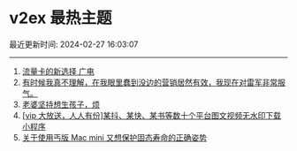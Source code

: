 # v2ex 最热主题

最近更新时间: 2024-02-27 16:03:07

--- 
1. [流量卡的新选择 广电](https://www.v2ex.com/t/1018676) 
2. [有时候我真不理解，在我眼里蠢到没边的营销居然有效，我现在对雷军非常服气。](https://www.v2ex.com/t/1018677) 
3. [老婆坚持想生孩子，烦](https://www.v2ex.com/t/1018729) 
4. [[vip 大放送，人人有份]某抖、某快、某书等数十个平台图文视频无水印下载小程序](https://www.v2ex.com/t/1018735) 
5. [关于使用丐版 Mac mini 又想保护固态寿命的正确姿势](https://www.v2ex.com/t/1018752) 
